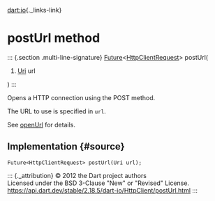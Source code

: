[dart:io](../../dart-io/dart-io-library){._links-link}

postUrl method
==============

::: {.section .multi-line-signature}
[Future](../../dart-async/future-class)\<[HttpClientRequest](../httpclientrequest-class)\>
postUrl(

1.  [Uri](../../dart-core/uri-class) url

)
:::

Opens a HTTP connection using the POST method.

The URL to use is specified in `url`.

See [openUrl](openurl) for details.

Implementation {#source}
--------------

``` {.language-dart data-language="dart"}
Future<HttpClientRequest> postUrl(Uri url);
```

::: {._attribution}
© 2012 the Dart project authors\
Licensed under the BSD 3-Clause \"New\" or \"Revised\" License.\
<https://api.dart.dev/stable/2.18.5/dart-io/HttpClient/postUrl.html>
:::
